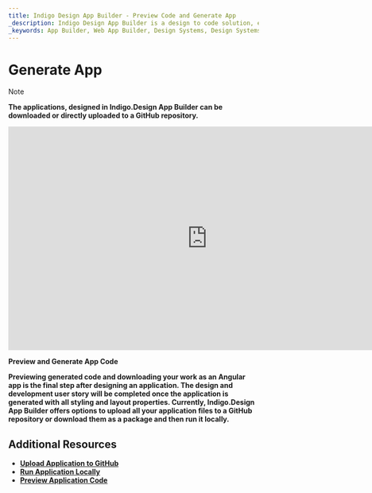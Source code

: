 ```yaml
---
title: Indigo Design App Builder - Preview Code and Generate App
_description: Indigo Design App Builder is a design to code solution, enabling design and development teams to quickly and easily design and build real web applications.
_keywords: App Builder, Web App Builder, Design Systems, Design Systems UX, UI kit, Sketch, Ignite UI for Angular, Sketch to Angular, Angular, Angular Design System, Export code from Sketch, Design Kits for Angular, Sketch UI kits
---
```

# Generate App

> [!NOTE]
><b>The applications, designed in Indigo.Design App Builder can be downloaded or directly uploaded to a GitHub repository. 

<section class="video-container">
    <div>
        <div class="video-container__item">
            <iframe width="800" height="450" src="https://www.youtube.com/embed/zxT-nIXKn7I" frameborder="0" allowfullscreen></iframe>
        </div>
        <p>Preview and Generate App Code</p>
    </div>
</section>

Previewing generated code and downloading your work as an Angular app is the final step after designing an application. The design and development user story will be completed once the application is generated with all styling and layout properties. Currently, Indigo.Design App Builder offers options to upload all your application files to a GitHub repository or download them as a package and then run it locally. 

## Additional Resources

<div class="divider--half"></div>

* [Upload Application to GitHub](upload-application-to-github.md)
* [Run Application Locally](run-application-locally.md)
* [Preview Application Code](../preview-code.md)
